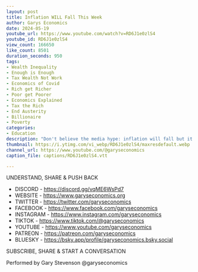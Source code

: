 ```yaml
---
layout: post
title: Inflation WILL Fall This Week
author: Garys Economics
date: 2024-05-19
youtube_url: https://www.youtube.com/watch?v=RD6J1e0zlS4
youtube_id: RD6J1e0zlS4
view_count: 166650
like_count: 8501
duration_seconds: 950
tags:
- Wealth Inequality
- Enough is Enough
- Tax Wealth Not Work
- Economics of Covid
- Rich get Richer
- Poor get Poorer
- Economics Explained
- Tax the Rich
- End Austerity
- Billionaire
- Poverty
categories:
- Education
description: "Don't believe the media hype: inflation will fall but it won't make a big difference to your life."
thumbnail: https://i.ytimg.com/vi_webp/RD6J1e0zlS4/maxresdefault.webp
channel_url: https://www.youtube.com/@garyseconomics
caption_file: captions/RD6J1e0zlS4.vtt

---
```


UNDERSTAND, SHARE & PUSH BACK

- DISCORD - https://discord.gg/vqME6WsPd7
- WEBSITE - https://www.garyseconomics.org
- TWITTER  - https://twitter.com/garyseconomics
- FACEBOOK - https://www.facebook.com/garyseconomics
- INSTAGRAM  - https://www.instagram.com/garyseconomics
- TIKTOK - https://www.tiktok.com/@garyseconomics
- YOUTUBE -  https://www.youtube.com/garyseconomics
- PATREON - https://patreon.com/garyseconomics
- BLUESKY - https://bsky.app/profile/garyseconomics.bsky.social

SUBSCRIBE, SHARE & START A CONVERSATION

Performed by Gary Stevenson
@garyseconomics
